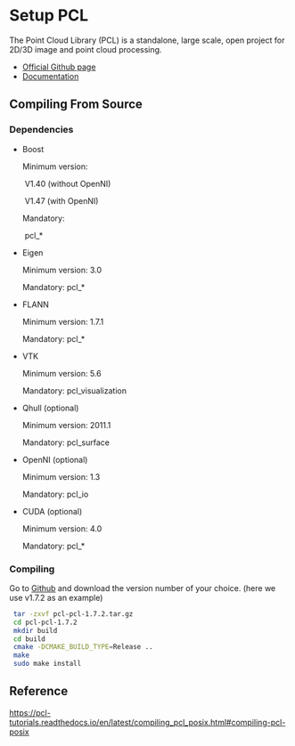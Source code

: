 # Setup PCL

The Point Cloud Library (PCL) is a standalone, large scale, open project for 2D/3D image and point cloud processing.

* [Official Github page](https://github.com/PointCloudLibrary/pcl)
* [Documentation](https://pcl-tutorials.readthedocs.io/en/latest/index.html)

## Compiling From Source

### Dependencies

* Boost

  Minimum version:

  ​	V1.40 (without OpenNI)

  ​	V1.47 (with OpenNI)

  Mandatory:

  ​	pcl_*

* Eigen 

  Minimum version: 3.0

  Mandatory: pcl_*

* FLANN

  Minimum version: 1.7.1

  Mandatory: pcl_*

* VTK

  Minimum version: 5.6

  Mandatory: pcl_visualization

* Qhull (optional)

  Minimum version: 2011.1

  Mandatory: pcl_surface

* OpenNI (optional)

  Minimum version: 1.3

  Mandatory: pcl_io

* CUDA (optional)

  Minimum version: 4.0

  Mandatory: pcl_*

### Compiling

Go to [Github](https://github.com/PointCloudLibrary/pcl/releases) and download the version number of your choice. (here we use v1.7.2 as an example)

```bash
 tar -zxvf pcl-pcl-1.7.2.tar.gz
 cd pcl-pcl-1.7.2
 mkdir build
 cd build
 cmake -DCMAKE_BUILD_TYPE=Release ..
 make
 sudo make install
```

## Reference

<https://pcl-tutorials.readthedocs.io/en/latest/compiling_pcl_posix.html#compiling-pcl-posix>